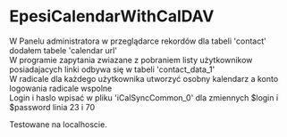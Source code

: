 # EpesiCalendarWithCalDAV

W Panelu administratora w przeglądarce rekordów dla tabeli 'contact' dodałem tabele 'calendar url'    
W programie zapytania zwiazane z pobraniem listy użytkownikow posiadajacych linki odbywa się w tabeli 'contact_data_1'  
W radicale dla każdego użytkownika utworzyć osobny kalendarz a konto logowania radicale wspolne  
Login i haslo wpisać w pliku 'iCalSyncCommon_0' dla zmiennych $login i $password  linia 23 i 70  

Testowane na localhoscie.
